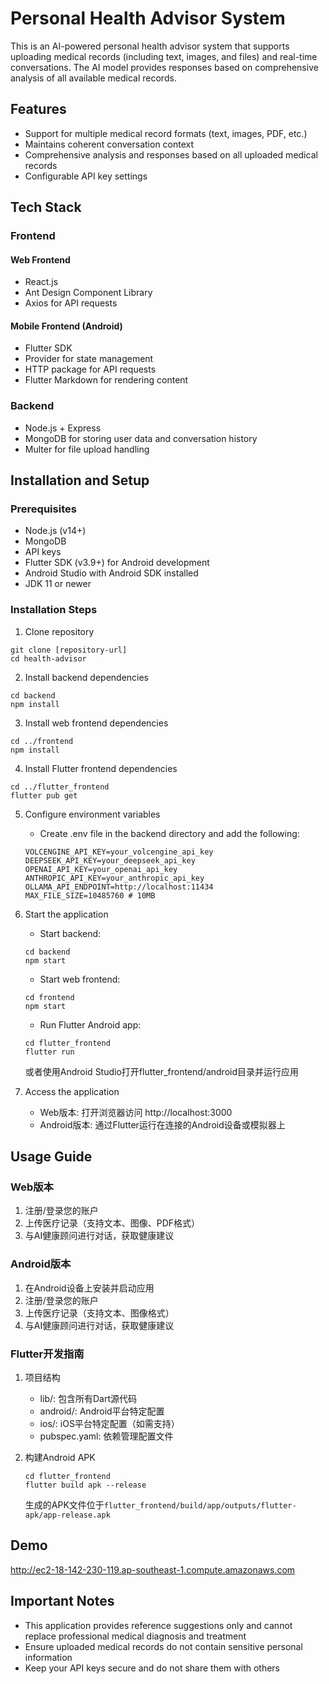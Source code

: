 # Personal Health Advisor System

This is an AI-powered personal health advisor system that supports uploading medical records (including text, images, and files) and real-time conversations. The AI model provides responses based on comprehensive analysis of all available medical records.

## Features

- Support for multiple medical record formats (text, images, PDF, etc.)
- Maintains coherent conversation context
- Comprehensive analysis and responses based on all uploaded medical records
- Configurable API key settings

## Tech Stack

### Frontend
#### Web Frontend
- React.js
- Ant Design Component Library
- Axios for API requests

#### Mobile Frontend (Android)
- Flutter SDK
- Provider for state management
- HTTP package for API requests
- Flutter Markdown for rendering content

### Backend
- Node.js + Express
- MongoDB for storing user data and conversation history
- Multer for file upload handling

## Installation and Setup

### Prerequisites
- Node.js (v14+)
- MongoDB
- API keys
- Flutter SDK (v3.9+) for Android development
- Android Studio with Android SDK installed
- JDK 11 or newer

### Installation Steps

1. Clone repository
```
git clone [repository-url]
cd health-advisor
```

2. Install backend dependencies
```
cd backend
npm install
```

3. Install web frontend dependencies
```
cd ../frontend
npm install
```

4. Install Flutter frontend dependencies
```
cd ../flutter_frontend
flutter pub get
```

5. Configure environment variables
   - Create .env file in the backend directory and add the following:
   ```
   VOLCENGINE_API_KEY=your_volcengine_api_key
   DEEPSEEK_API_KEY=your_deepseek_api_key
   OPENAI_API_KEY=your_openai_api_key
   ANTHROPIC_API_KEY=your_anthropic_api_key
   OLLAMA_API_ENDPOINT=http://localhost:11434
   MAX_FILE_SIZE=10485760 # 10MB
   ```

6. Start the application
   - Start backend:
   ```
   cd backend
   npm start
   ```
   - Start web frontend:
   ```
   cd frontend
   npm start
   ```
   - Run Flutter Android app:
   ```
   cd flutter_frontend
   flutter run
   ```
   或者使用Android Studio打开flutter_frontend/android目录并运行应用

7. Access the application
   - Web版本: 打开浏览器访问 http://localhost:3000
   - Android版本: 通过Flutter运行在连接的Android设备或模拟器上

## Usage Guide

### Web版本
1. 注册/登录您的账户
2. 上传医疗记录（支持文本、图像、PDF格式）
3. 与AI健康顾问进行对话，获取健康建议

### Android版本
1. 在Android设备上安装并启动应用
2. 注册/登录您的账户
3. 上传医疗记录（支持文本、图像格式）
4. 与AI健康顾问进行对话，获取健康建议

### Flutter开发指南
1. 项目结构
   - lib/: 包含所有Dart源代码
   - android/: Android平台特定配置
   - ios/: iOS平台特定配置（如需支持）
   - pubspec.yaml: 依赖管理配置文件

2. 构建Android APK
   ```
   cd flutter_frontend
   flutter build apk --release
   ```
   生成的APK文件位于`flutter_frontend/build/app/outputs/flutter-apk/app-release.apk`

## Demo
http://ec2-18-142-230-119.ap-southeast-1.compute.amazonaws.com

## Important Notes

- This application provides reference suggestions only and cannot replace professional medical diagnosis and treatment
- Ensure uploaded medical records do not contain sensitive personal information
- Keep your API keys secure and do not share them with others